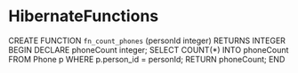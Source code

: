 # HibernateFunctions

CREATE FUNCTION `fn_count_phones` (personId integer)
RETURNS INTEGER
	BEGIN
		DECLARE phoneCount integer; 
        SELECT COUNT(*) INTO phoneCount 
        FROM Phone p 
        WHERE p.person_id = personId; 
        RETURN phoneCount;
	END
